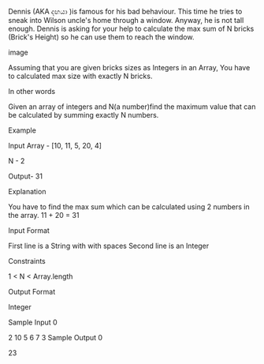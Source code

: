 Dennis (AKA දඟයා )is famous for his bad behaviour. This time he tries to sneak into Wilson uncle's home through a window. Anyway, he is not tall enough. Dennis is asking for your help to calculate the max sum of N bricks (Brick's Height) so he can use them to reach the window.

image

Assuming that you are given bricks sizes as Integers in an Array, You have to calculated max size with exactly N bricks.

In other words

Given an array of integers and N(a number)find the maximum value that can be calculated by summing exactly N numbers.

Example

Input Array - [10, 11, 5, 20, 4]

N - 2

Output- 31

Explanation

You have to find the max sum which can be calculated using 2 numbers in the array. 11 + 20 = 31

Input Format

First line is a String with with spaces Second line is an Integer

Constraints

1 < N < Array.length

Output Format

Integer

Sample Input 0

2 10 5 6 7
3
Sample Output 0

23